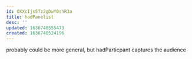 ```yaml
---
id: OXXcIjs5Tz2gDwY0shR3a
title: hadPanelist
desc: ''
updated: 1636740555473
created: 1636740524196
---
```



probably could be more general, but hadParticpant captures the audience
